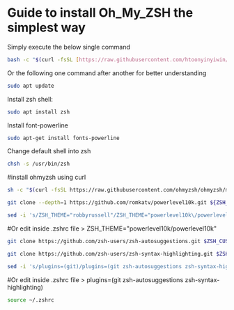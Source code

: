 # Guide to install Oh_My_ZSH the simplest way

Simply execute the below single command

```sh
bash -c "$(curl -fsSL [https://raw.githubusercontent.com/htoonyinyiwin/Oh_My_ZSH/main/setup.sh](https://raw.githubusercontent.com/htoonyinyiwin/Oh_My_ZSH/main/setup.sh))"
```
Or the following one command after another for better understanding

```sh
sudo apt update
```
Install zsh shell:
```sh
sudo apt install zsh
```
Install font-powerline
```sh
sudo apt-get install fonts-powerline
```
Change default shell into zsh
```sh
chsh -s /usr/bin/zsh
```

#install ohmyzsh using curl

```sh
sh -c "$(curl -fsSL https://raw.githubusercontent.com/ohmyzsh/ohmyzsh/master/tools/install.sh)"
```
```sh
git clone --depth=1 https://github.com/romkatv/powerlevel10k.git ${ZSH_CUSTOM:-$HOME/.oh-my-zsh/custom}/themes/powerlevel10k
```
```sh
sed -i 's/ZSH_THEME="robbyrussell"/ZSH_THEME="powerlevel10k\/powerlevel10k"/' ~/.zshrc
```

#Or edit inside .zshrc file > ZSH_THEME="powerlevel10k/powerlevel10k"

```sh
git clone https://github.com/zsh-users/zsh-autosuggestions.git $ZSH_CUSTOM/plugins/zsh-autosuggestions
```
```sh
git clone https://github.com/zsh-users/zsh-syntax-highlighting.git $ZSH_CUSTOM/plugins/zsh-syntax-highlighting
```
```sh
sed -i 's/plugins=(git)/plugins=(git zsh-autosuggestions zsh-syntax-highlighting)/' ~/.zshrc
```

#Or edit inside .zshrc file > plugins=(git zsh-autosuggestions zsh-syntax-highlighting)

```sh
source ~/.zshrc
```
